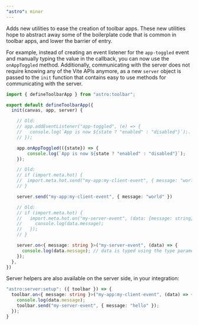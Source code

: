 ```yaml
---
"astro": minor
---
```


Adds new utilities to ease the creation of toolbar apps. These new utilities hope to abstract away some of the boilerplate code that is common in toolbar apps, and lower the barrier of entry.

For example, instead of creating an event listener for the `app-toggled` event and manually typing the value in the callback, you can now use the `onAppToggled` method. Additionally, communicating with the server does not require knowing any of the Vite APIs anymore, as a new `server` object is passed to the `init` function that contains easy to use methods for communicating with the server.

```ts
import { defineToolbarApp } from "astro:toolbar";

export default defineToolbarApp({
  init(canvas, app, server) {

    // Old:
    // app.addEventListener("app-toggled", (e) => {
    //   console.log(`App is now ${state ? "enabled" : "disabled"}`);.
    // });

    app.onAppToggled(({state}) => {
        console.log(`App is now ${state ? "enabled" : "disabled"}`);
    });

    // Old:
    // if (import.meta.hot) {
    // 	import.meta.hot.send("my-app:my-client-event", { message: "world" });
    // }

    server.send("my-app:my-client-event", { message: "world" })

    // Old:
    // if (import.meta.hot) {
    //   import.meta.hot.on("my-server-event", (data: {message: string}) => {
    //     console.log(data.message);
    //   });
    // }

    server.on<{ message: string }>("my-server-event", (data) => {
      console.log(data.message); // data is typed using the type parameter
    });
  },
})
```

Server helpers are also available on the server side, in your integration:

```ts
"astro:server:setup": ({ toolbar }) => {
  toolbar.on<{ message: string }>("my-app:my-client-event", (data) => {
    console.log(data.message);
    toolbar.send("my-server-event", { message: "hello" });
  });
}
```
